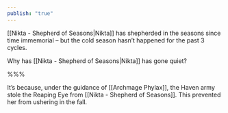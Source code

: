 ```yaml
---
publish: "true"
---
```

[[Nikta - Shepherd of Seasons|Nikta]] has shepherded in the seasons since time immemorial – but the cold season hasn’t happened for the past 3 cycles.

Why has [[Nikta - Shepherd of Seasons|Nikta]] has gone quiet?

%%%

It’s because, under the guidance of [[Archmage Phylax]], the Haven army stole the Reaping Eye from [[Nikta - Shepherd of Seasons]]. This prevented her from ushering in the fall.
